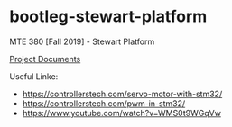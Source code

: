 # bootleg-stewart-platform

MTE 380 [Fall 2019] - Stewart Platform 

[Project Documents](https://drive.google.com/drive/folders/1nBvKOi-_03wkzeg5hEz_uEcd5ZYObvbf)

Useful Linke: 
* https://controllerstech.com/servo-motor-with-stm32/
* https://controllerstech.com/pwm-in-stm32/
* https://www.youtube.com/watch?v=WMS0t9WGqVw
